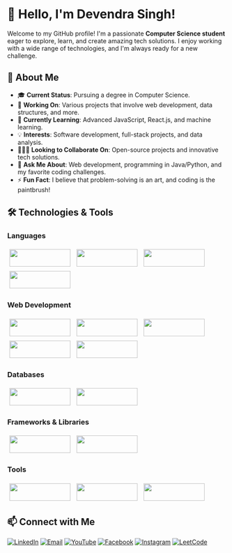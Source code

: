 
# 👋 Hello, I'm Devendra Singh!

Welcome to my GitHub profile! I'm a passionate **Computer Science student** eager to explore, learn, and create amazing tech solutions. I enjoy working with a wide range of technologies, and I'm always ready for a new challenge.

## 🚀 About Me
- 🎓 **Current Status**: Pursuing a degree in Computer Science.
- 🔭 **Working On**: Various projects that involve web development, data structures, and more.
- 🌱 **Currently Learning**: Advanced JavaScript, React.js, and machine learning.
- 💡 **Interests**: Software development, full-stack projects, and data analysis.
- 🧑‍🤝‍🧑 **Looking to Collaborate On**: Open-source projects and innovative tech solutions.
- 💬 **Ask Me About**: Web development, programming in Java/Python, and my favorite coding challenges.
- ⚡ **Fun Fact**: I believe that problem-solving is an art, and coding is the paintbrush!

## 🛠️ Technologies & Tools

### Languages
<span style="display: inline-block; margin: 5px;">
  <img src="https://img.shields.io/badge/-C%2B%2B-00599C?style=for-the-badge&logo=C%2B%2B&logoColor=white" height="40" width="140">
</span>
<span style="display: inline-block; margin: 5px;">
  <img src="https://img.shields.io/badge/-JavaScript-F7DF1E?style=for-the-badge&logo=JavaScript&logoColor=black" height="40" width="140">
</span>
<span style="display: inline-block; margin: 5px;">
  <img src="https://img.shields.io/badge/-Python-3776AB?style=for-the-badge&logo=Python&logoColor=white" height="40" width="140">
</span>
<span style="display: inline-block; margin: 5px;">
  <img src="https://img.shields.io/badge/-Java-007396?style=for-the-badge&logo=Java&logoColor=white" height="40" width="140">
</span>

### Web Development
<span style="display: inline-block; margin: 5px;">
  <img src="https://img.shields.io/badge/-HTML5-E34F26?style=for-the-badge&logo=HTML5&logoColor=white" height="40" width="140">
</span>
<span style="display: inline-block; margin: 5px;">
  <img src="https://img.shields.io/badge/-CSS3-1572B6?style=for-the-badge&logo=CSS3&logoColor=white" height="40" width="140">
</span>
<span style="display: inline-block; margin: 5px;">
  <img src="https://img.shields.io/badge/-React-61DAFB?style=for-the-badge&logo=React&logoColor=black" height="40" width="140">
</span>
<span style="display: inline-block; margin: 5px;">
  <img src="https://img.shields.io/badge/-Node.js-339933?style=for-the-badge&logo=Node.js&logoColor=white" height="40" width="140">
</span>
<span style="display: inline-block; margin: 5px;">
  <img src="https://img.shields.io/badge/-Express.js-000000?style=for-the-badge&logo=Express&logoColor=white" height="40" width="140">
</span>

### Databases
<span style="display: inline-block; margin: 5px;">
  <img src="https://img.shields.io/badge/-MongoDB-47A248?style=for-the-badge&logo=MongoDB&logoColor=white" height="40" width="140">
</span>
<span style="display: inline-block; margin: 5px;">
  <img src="https://img.shields.io/badge/-MySQL-4479A1?style=for-the-badge&logo=MySQL&logoColor=white" height="40" width="140">
</span>

### Frameworks & Libraries
<span style="display: inline-block; margin: 5px;">
  <img src="https://img.shields.io/badge/-SCSS-CC6699?style=for-the-badge&logo=Sass&logoColor=white" height="40" width="140">
</span>
<span style="display: inline-block; margin: 5px;">
  <img src="https://img.shields.io/badge/-Tailwind%20CSS-38B2AC?style=for-the-badge&logo=Tailwind%20CSS&logoColor=white" height="40" width="140">
</span>

### Tools
<span style="display: inline-block; margin: 5px;">
  <img src="https://img.shields.io/badge/-Git-F05032?style=for-the-badge&logo=Git&logoColor=white" height="40" width="140">
</span>
<span style="display: inline-block; margin: 5px;">
  <img src="https://img.shields.io/badge/-GitHub-181717?style=for-the-badge&logo=GitHub&logoColor=white" height="40" width="140">
</span>
<span style="display: inline-block; margin: 5px;">
  <img src="https://img.shields.io/badge/-VS%20Code-007ACC?style=for-the-badge&logo=Visual%20Studio%20Code&logoColor=white" height="40" width="140">
</span>



## 📫 Connect with Me

[![LinkedIn](https://img.shields.io/badge/-LinkedIn-blue?style=flat-square&logo=LinkedIn&logoColor=white)](https://www.linkedin.com/in/devtech01/)
[![Email](https://img.shields.io/badge/-Email-c14438?style=flat-square&logo=Gmail&logoColor=white)](mailto:devtech0108@gmail.com)
[![YouTube](https://img.shields.io/badge/-YouTube-red?style=flat-square&logo=YouTube&logoColor=white)](https://www.youtube.com/@Codzzburner)
[![Facebook](https://img.shields.io/badge/-Facebook-1877F2?style=flat-square&logo=Facebook&logoColor=white)](https://www.facebook.com/profile.php?id=100013174096680)
[![Instagram](https://img.shields.io/badge/-Instagram-E4405F?style=flat-square&logo=Instagram&logoColor=white)](https://www.instagram.com/)
[![LeetCode](https://img.shields.io/badge/-LeetCode-FFA116?style=flat-square&logo=LeetCode&logoColor=black)](https://leetcode.com/devrajput0108)




<!--
**DevRajput01/DevRajput01** is a ✨ _special_ ✨ repository because its `README.md` (this file) appears on your GitHub profile.

Here are some ideas to get you started:

- 🔭 I’m currently working on ...
- 🌱 I’m currently learning ...
- 👯 I’m looking to collaborate on ...
- 🤔 I’m looking for help with ...
- 💬 Ask me about ...
- 📫 How to reach me: ...
- 😄 Pronouns: ...
- ⚡ Fun fact: ...
-->
